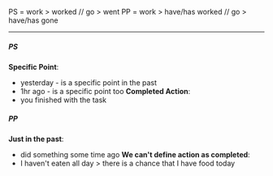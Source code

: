 PS = work > worked // go > went
PP = work > have/has worked // go > have/has gone
___
##### PS
__Specific Point__:
* yesterday - is a specific point in the past
* 1hr ago - is a specific point too
__Completed Action__:
* you finished with the task

##### PP
__Just in the past__:
* did something some time ago
__We can't define action as completed__:
* I haven't eaten all day > there is a chance that I have food today 

